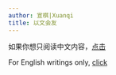 ```yaml
---
author: 宣棋|Xuanqi
title: 以文会友
---
```


如果你想只阅读中文内容，[点击](https://xuanqi.netlify.app/post/)  

For English writings only, [click](https://xuanqi.netlify.app/note/)
